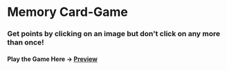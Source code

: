 # Memory Card-Game

### Get points by clicking on an image but don't click on any more than once!

#### Play the Game Here -> [Preview](https://anwangari.github.io/Memory-Card/)
